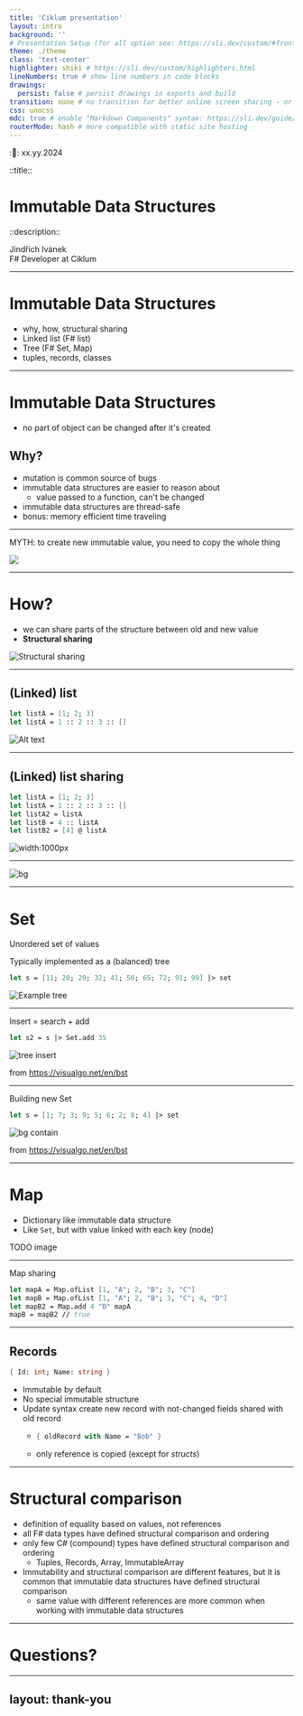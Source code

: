```yaml
---
title: 'Ciklum presentation'
layout: intro
background: ''
# Presentation Setup (for all option see: https://sli.dev/custom/#frontmatter-configures)
theme: ./theme
class: 'text-center'
highlighter: shiki # https://sli.dev/custom/highlighters.html
lineNumbers: true # show line numbers in code blocks
drawings:
  persist: false # persist drawings in exports and build
transition: none # no transition for better online screen sharing - or use "slide-left"
css: unocss
mdc: true # enable "Markdown Components" syntax: https://sli.dev/guide/syntax#mdc-syntax
routerMode: hash # more compatible with static site hosting
---
```


::date::
xx.yy.2024

::title::
# Immutable Data Structures

::description::
<!-- <div class="pb-6">Everything you need to know about, ....</div> -->
<div>Jindřich Ivánek</div>
<div>F# Developer at Ciklum</div>

---

# Immutable Data Structures
   - why, how, structural sharing
   - Linked list (F# list)
   - Tree (F# Set, Map)
   - tuples, records, classes

---

# Immutable Data Structures
* no part of object can be changed after it's created

## Why?
* mutation is common source of bugs
* immutable data structures are easier to reason about
  - value passed to a function, can't be changed
* immutable data structures are thread-safe
* bonus: memory efficient time traveling

---

MYTH: to create new immutable value, you need to copy the whole thing

<Transform :scale="0.8">
<img src ="img/meme.jpg"/>
</Transform>

---

# How?
* we can share parts of the structure between old and new value
* **Structural sharing**

![Structural sharing](img/structural_sharing.png)

---


## (Linked) list

```fsharp
let listA = [1; 2; 3]
let listA = 1 :: 2 :: 3 :: []
```

![Alt text](img/list1.png)

---

## (Linked) list sharing

```fsharp
let listA = [1; 2; 3]
let listA = 1 :: 2 :: 3 :: []
let listA2 = listA
let listB = 4 :: listA
let listB2 = [4] @ listA
```

![width:1000px](img/linked_list_sharing.png)

---



![bg](img/terminusdb-commit-graph-diagram-regtech-1536x864.png)

---

# Set
Unordered set of values

Typically implemented as a (balanced) tree

```fsharp
let s = [11; 20; 29; 32; 41; 50; 65; 72; 91; 99] |> set
```

![Example tree](img/set1.png)

---

Insert = search + add

```fsharp
let s2 = s |> Set.add 35
```

![tree insert](img/tree-insert.gif)

from https://visualgo.net/en/bst

---

Building new Set

```fsharp
let s = [1; 7; 3; 9; 5; 6; 2; 8; 4] |> set
```

![bg contain](img/tree-inserts.gif)

from https://visualgo.net/en/bst

---

# Map
* Dictionary like immutable data structure
* Like `Set`, but with value linked with each key (node)

TODO image

---

Map sharing

```fsharp
let mapA = Map.ofList [1, "A"; 2, "B"; 3, "C"]
let mapB = Map.ofList [1, "A"; 2, "B"; 3, "C"; 4, "D"]
let mapB2 = Map.add 4 "D" mapA
mapB = mapB2 // true
```

---

## Records

```fsharp
{ Id: int; Name: string }
```

- Immutable by default
- No special immutable structure
- Update syntax create new record with not-changed fields shared with old record
  - ```fsharp
    { oldRecord with Name = "Bob" }
    ```
  - only reference is copied (except for *structs*)

---

# Structural comparison

- definition of equality based on values, not references
- all F# data types have defined structural comparison and ordering
- only few C# (compound) types have defined structural comparison and ordering
  - Tuples, Records, Array, ImmutableArray
- Immutability and structural comparison are different features, but it is common that immutable data structures have defined structural comparison
  - same value with different references are more common when working with immutable data structures

---

# Questions?

---
layout: thank-you
---

